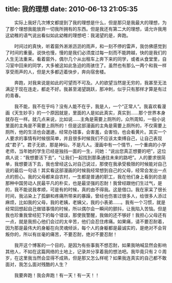 title: 我的理想
date: 2010-06-13 21:05:35
---

　　实际上我好几次博文都提到了我的理想是什么，但是那只是我最大的理想，为了那个理想我能放弃一切我所拥有的东西。但是我还有第二大的理想，请允许我用这幼稚的语气说出看似如此幼稚的理想吧：我渴望的是，奔跑。

　　时间过的真快，听着窗外淅淅沥沥的雨声，和一刻不停的雷声，我仿佛感觉到了时间的重量。说快也慢，慢的是我们必须度过每一刻而不能跨越，快的是我们的人生无法重来。看着窗外，偶尔几个从出租车上奔下来的同学，或者从食堂里，自习室中回来的同学，大多被这如此急迫的雨骇住了。虽然也有那么一两个和我一样享受雨声的人，但是大多都迈着快步，奔向宿舍楼。

　　奔跑，对我来说是如此的可望而不可及。人的欲望当然是无穷的，我甚至无法满足于现在连走，都走不好。我甚至渴望跳跃，那冲刺，似乎只有那样才算是有过的青春。

　　我不能，我不在乎吗？没有人能不在乎，我是人，一个“正常人“。我喜欢看漫画《天生妙手》的一个原因就是，里面的人是如此真实，真实到……那个世界本身就存在一样。就几点来说，比如说……主角是需要上厕所的，众所周知，一般小说里面的主角是不需要上厕所的！但是这部漫画的主角是需要上厕所的，不仅需要上厕所，他的生活也会邋遢，经常办错事，会害羞，会害怕，也会看黄片。其实一个人要求的事情有时候很简单，并且很多时候我们不应该太束缚自己，让自己表现成“君子”。君子无欲，那是神仙，不是凡人。漫画中有一个情节，一个重病的小学老师，当年她的学生已经是独挡一面的一生，问她：“说出您真正想要的吧”，这位病人说：“我想要活下去”，“让我们一起找到那条通往未来的路吧”。人的要求很简单，我想要活下去，我也曾经这么对自己说过，那使在我承受极限的时候能对自己说的最后一句话！其实看这部漫画的时候我经常想到自己的父母，经常会发出一点点的担心。我的父母都来自农村，一生都是普通的职工，我在他们身上看到的总是那种中国劳动人民最平凡的朴实，也是最坚强的忍耐！我曾经跟他们生过气，是的，我不能说我孝顺，可是有的时候，真的由不得我。这是借口。我在家呆了很长时间，我沾染上了孤僻和疼痛所带来的暴躁，曾经也伤害过很多人，给很多人添过麻烦，比如我的父母，我的老姨，老姨父，我的小表弟……。我有一个习惯，就是经常回想起自己做错事情的时候，所以偶尔会一瞬间的颤抖，让我陷入苦恼。但是我也珍重我曾经犯下的每个错误，那使我警醒，我做的还不够好！我担心父母还有一点，就是我担心他们会过的太辛苦，他们会忍住疼痛。如果痛，请不要忍耐着，因为那是最伟大的身躯在向灵魂倾诉，每个人的身躯都是最诚实的，是绝对不会背叛你的，所以有丝毫的痛苦，不要忍耐，绝对不要忍耐！

　　我开这个博客的一个目的，是因为有些事我不想忍耐，如果我呐喊显然会影响其他人，不如在这篇网络的土地上，记录并分享着我的想法吧。我毕竟只有２０周岁，在这里我当然会显得不成熟，但是那又怎么样呢？如果我连真实的自己都不敢面对，我怎么面对残酷的人生？

　　我要奔跑！我会奔跑！有一天！有一天！！